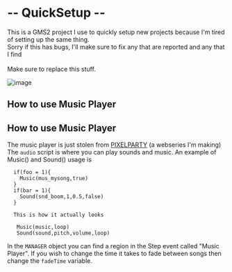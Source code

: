 <h1>-- QuickSetup --</h1>
This is a GMS2 project I use to quickly setup new projects because I'm tired of setting up the same thing.
<br>
Sorry if this has bugs, I'll make sure to fix any that are reported and any that I find
<br> <br>
Make sure to replace this stuff.

![image](https://user-images.githubusercontent.com/55968400/173220944-e7482417-124b-4060-9bb6-1b12b1b4962f.png)


<h2> How to use Music Player </h2>

<h2> How to use Music Player </h2>

The music player is just stolen from <a href="https://www.youtube.com/playlist?list=PLFM-JMEG2BspdHfIhtQCtQIje59cZZSbn">PIXELPARTY</a> (a webseries I'm making)
The `audio` script is where you can play sounds and music. An example of Music() and Sound() usage is
```
  if(foo = 1){
    Music(mus_mysong,true)
  }
  if(bar = 1){
    Sound(snd_boom,1,0.5,false)
  }
  
  This is how it actually looks
  
   Music(music,loop)
   Sound(sound,pitch,volume,loop)
   ```
  In the `MANAGER` object you can find a region in the Step event called "Music Player". If you wish to change the time it takes to fade between songs then change
  the `fadeTime` variable.
